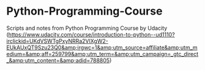 # Python-Programming-Course
Scripts and notes from Python Programming Course by Udacity (https://www.udacity.com/course/introduction-to-python--ud1110?irclickid=UKdVSWTgPxyNRRa2VlXgW2-EUkAUxQT9Szu23Q0&amp;irgwc=1&amp;utm_source=affiliate&amp;utm_medium=&amp;aff=259799&amp;utm_term=&amp;utm_campaign=_gtc_direct_&amp;utm_content=&amp;adid=788805)
